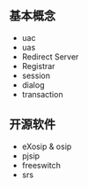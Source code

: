 

## 基本概念
- uac
- uas
- Redirect Server
- Registrar
- session
- dialog
- transaction

## 开源软件
- eXosip & osip
- pjsip
- freeswitch
- srs
